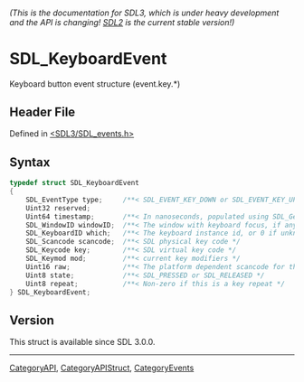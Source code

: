 ###### (This is the documentation for SDL3, which is under heavy development and the API is changing! [SDL2](https://wiki.libsdl.org/SDL2/) is the current stable version!)
# SDL_KeyboardEvent

Keyboard button event structure (event.key.*)

## Header File

Defined in [<SDL3/SDL_events.h>](https://github.com/libsdl-org/SDL/blob/main/include/SDL3/SDL_events.h)

## Syntax

```c
typedef struct SDL_KeyboardEvent
{
    SDL_EventType type;     /**< SDL_EVENT_KEY_DOWN or SDL_EVENT_KEY_UP */
    Uint32 reserved;
    Uint64 timestamp;       /**< In nanoseconds, populated using SDL_GetTicksNS() */
    SDL_WindowID windowID;  /**< The window with keyboard focus, if any */
    SDL_KeyboardID which;   /**< The keyboard instance id, or 0 if unknown or virtual */
    SDL_Scancode scancode;  /**< SDL physical key code */
    SDL_Keycode key;        /**< SDL virtual key code */
    SDL_Keymod mod;         /**< current key modifiers */
    Uint16 raw;             /**< The platform dependent scancode for this event */
    Uint8 state;            /**< SDL_PRESSED or SDL_RELEASED */
    Uint8 repeat;           /**< Non-zero if this is a key repeat */
} SDL_KeyboardEvent;
```

## Version

This struct is available since SDL 3.0.0.

----
[CategoryAPI](CategoryAPI), [CategoryAPIStruct](CategoryAPIStruct), [CategoryEvents](CategoryEvents)

